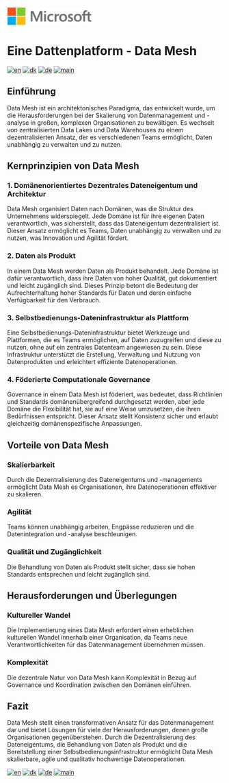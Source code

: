 ![microsoft](../images/microsoft.png)

# Eine Dattenplatform - Data Mesh

[![en](https://img.shields.io/badge/lang-en-red.svg)](Data-mesh.md)
[![dk](https://img.shields.io/badge/lang-da--dk-green.svg)](Data-mesh-da.md)
[![de](https://img.shields.io/badge/lang-de-yellow.svg)](Data-mesh-de.md)
[![main](https://img.shields.io/badge/main-document-blue.svg)](../README.md)

## **Einführung**
Data Mesh ist ein architektonisches Paradigma, das entwickelt wurde, um die Herausforderungen bei der Skalierung von Datenmanagement und -analyse in großen, komplexen Organisationen zu bewältigen. Es wechselt von zentralisierten Data Lakes und Data Warehouses zu einem dezentralisierten Ansatz, der es verschiedenen Teams ermöglicht, Daten unabhängig zu verwalten und zu nutzen.

## **Kernprinzipien von Data Mesh**

### **1. Domänenorientiertes Dezentrales Dateneigentum und Architektur**
Data Mesh organisiert Daten nach Domänen, was die Struktur des Unternehmens widerspiegelt. Jede Domäne ist für ihre eigenen Daten verantwortlich, was sicherstellt, dass das Dateneigentum dezentralisiert ist. Dieser Ansatz ermöglicht es Teams, Daten unabhängig zu verwalten und zu nutzen, was Innovation und Agilität fördert.

### **2. Daten als Produkt**
In einem Data Mesh werden Daten als Produkt behandelt. Jede Domäne ist dafür verantwortlich, dass ihre Daten von hoher Qualität, gut dokumentiert und leicht zugänglich sind. Dieses Prinzip betont die Bedeutung der Aufrechterhaltung hoher Standards für Daten und deren einfache Verfügbarkeit für den Verbrauch.

### **3. Selbstbedienungs-Dateninfrastruktur als Plattform**
Eine Selbstbedienungs-Dateninfrastruktur bietet Werkzeuge und Plattformen, die es Teams ermöglichen, auf Daten zuzugreifen und diese zu nutzen, ohne auf ein zentrales Datenteam angewiesen zu sein. Diese Infrastruktur unterstützt die Erstellung, Verwaltung und Nutzung von Datenprodukten und erleichtert effiziente Datenoperationen.

### **4. Föderierte Computationale Governance**
Governance in einem Data Mesh ist föderiert, was bedeutet, dass Richtlinien und Standards domänenübergreifend durchgesetzt werden, aber jede Domäne die Flexibilität hat, sie auf eine Weise umzusetzen, die ihren Bedürfnissen entspricht. Dieser Ansatz stellt Konsistenz sicher und erlaubt gleichzeitig domänenspezifische Anpassungen.

## **Vorteile von Data Mesh**

### **Skalierbarkeit**
Durch die Dezentralisierung des Dateneigentums und -managements ermöglicht Data Mesh es Organisationen, ihre Datenoperationen effektiver zu skalieren.

### **Agilität**
Teams können unabhängig arbeiten, Engpässe reduzieren und die Datenintegration und -analyse beschleunigen.

### **Qualität und Zugänglichkeit**
Die Behandlung von Daten als Produkt stellt sicher, dass sie hohen Standards entsprechen und leicht zugänglich sind.

## **Herausforderungen und Überlegungen**

### **Kultureller Wandel**
Die Implementierung eines Data Mesh erfordert einen erheblichen kulturellen Wandel innerhalb einer Organisation, da Teams neue Verantwortlichkeiten für das Datenmanagement übernehmen müssen.

### **Komplexität**
Die dezentrale Natur von Data Mesh kann Komplexität in Bezug auf Governance und Koordination zwischen den Domänen einführen.

## **Fazit**
Data Mesh stellt einen transformativen Ansatz für das Datenmanagement dar und bietet Lösungen für viele der Herausforderungen, denen große Organisationen gegenüberstehen. Durch die Dezentralisierung des Dateneigentums, die Behandlung von Daten als Produkt und die Bereitstellung einer Selbstbedienungsinfrastruktur ermöglicht Data Mesh skalierbare, agile und qualitativ hochwertige Datenoperationen.

[![en](https://img.shields.io/badge/lang-en-red.svg)](Data-mesh.md)
[![dk](https://img.shields.io/badge/lang-da--dk-green.svg)](Data-mesh-da.md)
[![de](https://img.shields.io/badge/lang-de-yellow.svg)](Data-mesh-de.md)
[![main](https://img.shields.io/badge/main-document-blue.svg)](../README.md)